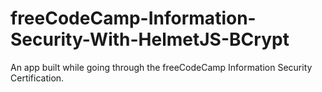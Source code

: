 # freeCodeCamp-Information-Security-With-HelmetJS-BCrypt

An app built while going through the freeCodeCamp Information Security Certification.
